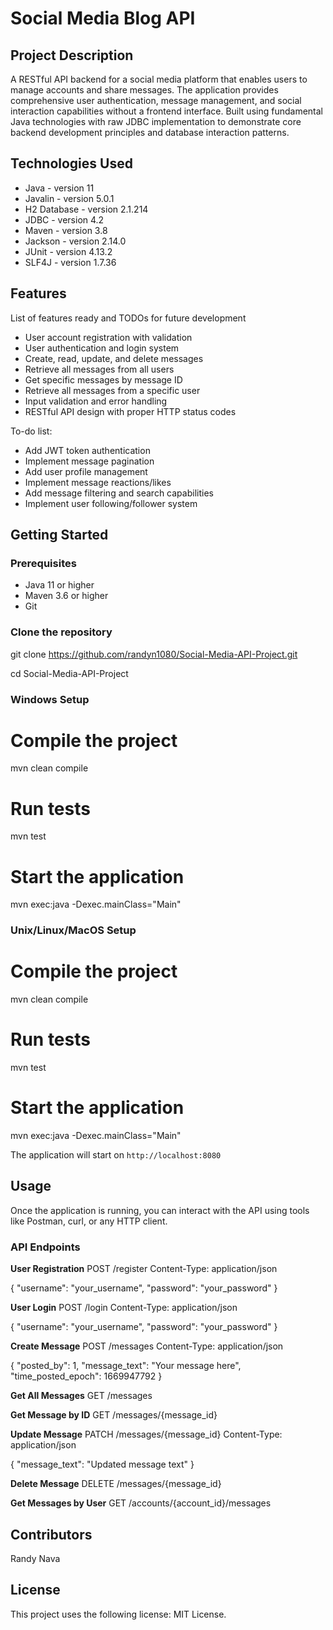# Social Media Blog API

## Project Description
A RESTful API backend for a social media platform that enables users to manage accounts and share messages. The application provides comprehensive user authentication, message management, and social interaction capabilities without a frontend interface. Built using fundamental Java technologies with raw JDBC implementation to demonstrate core backend development principles and database interaction patterns.

## Technologies Used
* Java - version 11
* Javalin - version 5.0.1
* H2 Database - version 2.1.214
* JDBC - version 4.2
* Maven - version 3.8
* Jackson - version 2.14.0
* JUnit - version 4.13.2
* SLF4J - version 1.7.36

## Features
List of features ready and TODOs for future development
* User account registration with validation
* User authentication and login system
* Create, read, update, and delete messages
* Retrieve all messages from all users
* Get specific messages by message ID
* Retrieve all messages from a specific user
* Input validation and error handling
* RESTful API design with proper HTTP status codes

To-do list:
* Add JWT token authentication
* Implement message pagination
* Add user profile management
* Implement message reactions/likes
* Add message filtering and search capabilities
* Implement user following/follower system

## Getting Started

### Prerequisites
* Java 11 or higher
* Maven 3.6 or higher
* Git

### Clone the repository
git clone https://github.com/randyn1080/Social-Media-API-Project.git

cd Social-Media-API-Project

### Windows Setup
# Compile the project
mvn clean compile

# Run tests
mvn test

# Start the application
mvn exec:java -Dexec.mainClass="Main"

### Unix/Linux/MacOS Setup
# Compile the project
mvn clean compile

# Run tests
mvn test

# Start the application
mvn exec:java -Dexec.mainClass="Main"

The application will start on `http://localhost:8080`

## Usage
Once the application is running, you can interact with the API using tools like Postman, curl, or any HTTP client.

### API Endpoints

**User Registration**
POST /register
Content-Type: application/json

{
    "username": "your_username",
    "password": "your_password"
}

**User Login**
POST /login
Content-Type: application/json

{
    "username": "your_username", 
    "password": "your_password"
}

**Create Message**
POST /messages
Content-Type: application/json

{
    "posted_by": 1,
    "message_text": "Your message here",
    "time_posted_epoch": 1669947792
}

**Get All Messages**
GET /messages

**Get Message by ID**
GET /messages/{message_id}

**Update Message**
PATCH /messages/{message_id}
Content-Type: application/json

{
    "message_text": "Updated message text"
}

**Delete Message**
DELETE /messages/{message_id}

**Get Messages by User**
GET /accounts/{account_id}/messages

## Contributors
Randy Nava

## License
This project uses the following license: MIT License.
